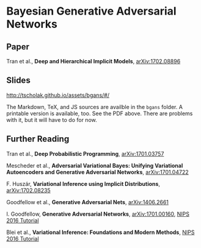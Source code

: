 # Bayesian Generative Adversarial Networks

## Paper

Tran et al., **Deep and Hierarchical Implicit Models**, [arXiv:1702.08896](https://arxiv.org/abs/1702.08896)


## Slides

http://tscholak.github.io/assets/bgans/#/

The Markdown, TeX, and JS sources are availble in the `bgans` folder.
A printable version is available, too. See the PDF above. There are problems with it, but it will have to do for now.


## Further Reading

Tran et al., **Deep Probabilistic Programming**, [arXiv:1701.03757](https://arxiv.org/abs/1701.03757)

Mescheder et al., **Adversarial Variational Bayes: Unifying Variational Autoencoders and Generative Adversarial Networks**, [arXiv:1701.04722](https://arxiv.org/abs/1701.04722)

F. Huszár, **Variational Inference using Implicit Distributions**, [arXiv:1702.08235](https://arxiv.org/abs/1702.08235)

Goodfellow et al., **Generative Adversarial Nets**, [arXiv:1406.2661](https://arxiv.org/abs/1406.2661)

I. Goodfellow, **Generative Adversarial Networks**, [arXiv:1701.00160](https://arxiv.org/abs/1701.00160), [NIPS 2016 Tutorial](https://nips.cc/Conferences/2016/Schedule?showEvent=6202)

Blei et al., **Variational Inference: Foundations and Modern Methods**, [NIPS 2016 Tutorial](https://nips.cc/Conferences/2016/Schedule?showEvent=6199)

